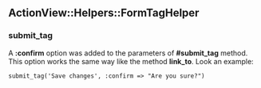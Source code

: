 ## ActionView::Helpers::FormTagHelper

### submit\_tag

A **:confirm** option was added to the parameters of **#submit\_tag** method. This option works the same way like the method **link\_to**. Look an example:

	submit_tag('Save changes', :confirm => "Are you sure?")